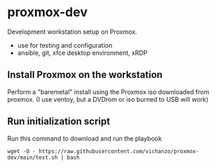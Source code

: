 # proxmox-dev
Development workstation setup on Proxmox.
 - use for testing and configuration
 - ansible, git, xfce desktop environment, xRDP

## Install Proxmox on the workstation
Perform a "baremetal" install using the Proxmox iso downloaded from proxmox.  (I use ventoy, but a DVDrom or iso burned to USB will work)

## Run initialization script
Run this command to download and run the playbook
```
wget -O - https://raw.githubusercontent.com/vichanzo/proxmox-dev/main/test.sh | bash
```
